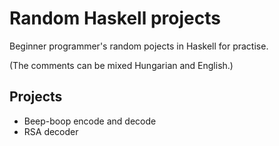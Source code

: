 # Random Haskell projects

Beginner programmer's random pojects in Haskell for practise.

(The comments can be mixed Hungarian and English.)

## Projects

- Beep-boop encode and decode
- RSA decoder
